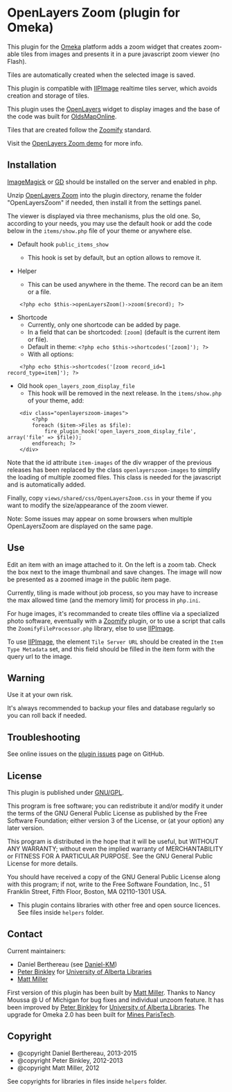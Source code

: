 OpenLayers Zoom (plugin for Omeka)
==================================

This plugin for the [Omeka] platform adds a zoom widget that creates zoom-able
tiles from images and presents it in a pure javascript zoom viewer (no Flash).

Tiles are automatically created when the selected image is saved.

This plugin is compatible with [IIPImage] realtime tiles server, which avoids
creation and storage of tiles.

This plugin uses the [OpenLayers] widget to display images and the base of the
code was built for [OldsMapOnline].

Tiles that are created follow the [Zoomify] standard.

Visit the [OpenLayers Zoom demo] for more info.


Installation
------------

[ImageMagick] or [GD] should be installed on the server and enabled in php.

Unzip [OpenLayers Zoom] into the plugin directory, rename the folder
"OpenLayersZoom" if needed, then install it from the settings panel.

The viewer is displayed via three mechanisms, plus the old one. So, according to
your needs, you may use the default hook or add the code below in the
`items/show.php` file of your theme or anywhere else.

* Default hook `public_items_show`
    - This hook is set by default, but an option allows to remove it.

* Helper
    - This can be used anywhere in the theme. The record can be an item or a
    file.

```
    <?php echo $this->openLayersZoom()->zoom($record); ?>
```

* Shortcode
    - Currently, only one shortcode can be added by page.
    - In a field that can be shortcoded: `[zoom]` (default is the current item
    or file).
    - Default in theme: `<?php echo $this->shortcodes('[zoom]'); ?>`
    - With all options:

```
    <?php echo $this->shortcodes('[zoom record_id=1 record_type=item]'); ?>
```

* Old hook `open_layers_zoom_display_file`
    - This hook will be removed in the next release. In the `items/show.php` of
    your theme, add:

```
    <div class="openlayerszoom-images">
        <?php
        foreach ($item->Files as $file):
            fire_plugin_hook('open_layers_zoom_display_file', array('file' => $file));
        endforeach; ?>
    </div>
```

Note that the id attribute `item-images` of the div wrapper of the previous
releases has been replaced by the class `openlayerszoom-images` to simplify
the loading of multiple zoomed files. This class is needed for the javascript
and is automatically added.

Finally, copy `views/shared/css/OpenLayersZoom.css` in your theme if you want to
modify the size/appearance of the zoom viewer.

Note: Some issues may appear on some browsers when multiple OpenLayersZoom are
displayed on the same page.


Use
---

Edit an item with an image attached to it. On the left is a zoom tab. Check the
box next to the image thumbnail and save changes. The image will now be
presented as a zoomed image in the public item page.

Currently, tiling is made without job process, so you may have to increase the
max allowed time (and the memory limit) for process in `php.ini`.

For huge images, it's recommanded to create tiles offline via a specialized
photo software, eventually with a [Zoomify] plugin, or to use a script that
calls the `ZoomifyFileProcessor.php` library, else to use [IIPImage].

To use [IIPImage], the element `Tile Server URL` should be created in the
`Item Type Metadata` set, and this field should be filled in the item form with
the query url to the image.


Warning
-------

Use it at your own risk.

It's always recommended to backup your files and database regularly so you can
roll back if needed.


Troubleshooting
---------------

See online issues on the [plugin issues] page on GitHub.


License
-------

This plugin is published under [GNU/GPL].

This program is free software; you can redistribute it and/or modify it under
the terms of the GNU General Public License as published by the Free Software
Foundation; either version 3 of the License, or (at your option) any later
version.

This program is distributed in the hope that it will be useful, but WITHOUT
ANY WARRANTY; without even the implied warranty of MERCHANTABILITY or FITNESS
FOR A PARTICULAR PURPOSE. See the GNU General Public License for more
details.

You should have received a copy of the GNU General Public License along with
this program; if not, write to the Free Software Foundation, Inc.,
51 Franklin Street, Fifth Floor, Boston, MA 02110-1301 USA.


* This plugin contains libraries with other free and open source licences. See
files inside `helpers` folder.


Contact
-------

Current maintainers:

* Daniel Berthereau (see [Daniel-KM])
* [Peter Binkley] for [University of Alberta Libraries]
* [Matt Miller]

First version of this plugin has been built by [Matt Miller].
Thanks to Nancy Moussa @ U of Michigan for bug fixes and individual unzoom feature.
It has been improved by [Peter Binkley] for [University of Alberta Libraries].
The upgrade for Omeka 2.0 has been built for [Mines ParisTech].


Copyright
---------

* @copyright Daniel Berthereau, 2013-2015
* @copyright Peter Binkley, 2012-2013
* @copyright Matt Miller, 2012

See copyrights for libraries in files inside `helpers` folder.


[Omeka]: https://omeka.org
[IIPImage]: http://iipimage.sourceforge.net
[OpenLayers]: http://www.openlayers.org
[OldsMapOnline]: http://www.oldmapsonline.org
[Zoomify]: http://www.zoomify.com
[OpenLayers Zoom demo]: http://thisismattmiller.com/zoom
[OpenLayers Zoom]: https://github.com/thisismattmiller/OpenLayers-Omeka-Zoom-Plugin
[ImageMagick]: http://www.imagemagick.org
[GD]: http://www.ligbd.org
[plugin issues]: https://github.com/thisismattmiller/OpenLayers-Omeka-Zoom-Plugin/issues
[GNU/GPL]: https://www.gnu.org/licenses/gpl-3.0.html
[Daniel-KM]: https://github.com/Daniel-KM "Daniel Berthereau"
[Peter Binkley]: https://github.com/pbinkley
[University of Alberta Libraries]: https://github.com/ualbertalib
[Matt Miller]: https://github.com/thisismattmiller
[Mines ParisTech]: http://bib.mines-paristech.fr
